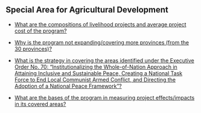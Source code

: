 ## Special Area for Agricultural Development


 - [What are the compositions of livelihood projects and average project cost of the program?](/special-area-for-agricultural-development/what-are-the-compositions-of-livelihood-projects-and-average-project-cost-of-the-program)
    
 - [Why is the program not expanding/covering more provinces (from the 30 provinces)?](/special-area-for-agricultural-development/why-is-the-program-not-expandingcovering-more-provinces-(from-the-30-provinces))
    
 - [What is the strategy in covering the areas identified under the Executive Order No. 70: “Institutionalizing the Whole-of-Nation Approach in Attaining Inclusive and Sustainable Peace, Creating a National Task Force to End Local Communist Armed Conflict, and Directing the Adoption of a National Peace Framework”?](/special-area-for-agricultural-development/what-is-the-strategy-in-covering-the-areas-identified-under-the-executive-order-no.-70:-"institution)
    
 - [What are the bases of the program in measuring project effects/impacts in its covered areas?](/special-area-for-agricultural-development/what-are-the-bases-of-the-program-in-measuring-project-effectsimpacts-in-its-covered-areas)
    
